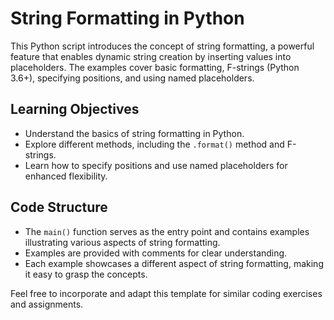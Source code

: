 # String Formatting in Python

This Python script introduces the concept of string formatting, a powerful feature that enables dynamic string creation by inserting values into placeholders. The examples cover basic formatting, F-strings (Python 3.6+), specifying positions, and using named placeholders.

## Learning Objectives

- Understand the basics of string formatting in Python.
- Explore different methods, including the `.format()` method and F-strings.
- Learn how to specify positions and use named placeholders for enhanced flexibility.

## Code Structure

- The `main()` function serves as the entry point and contains examples illustrating various aspects of string formatting.
- Examples are provided with comments for clear understanding.
- Each example showcases a different aspect of string formatting, making it easy to grasp the concepts.

Feel free to incorporate and adapt this template for similar coding exercises and assignments.
